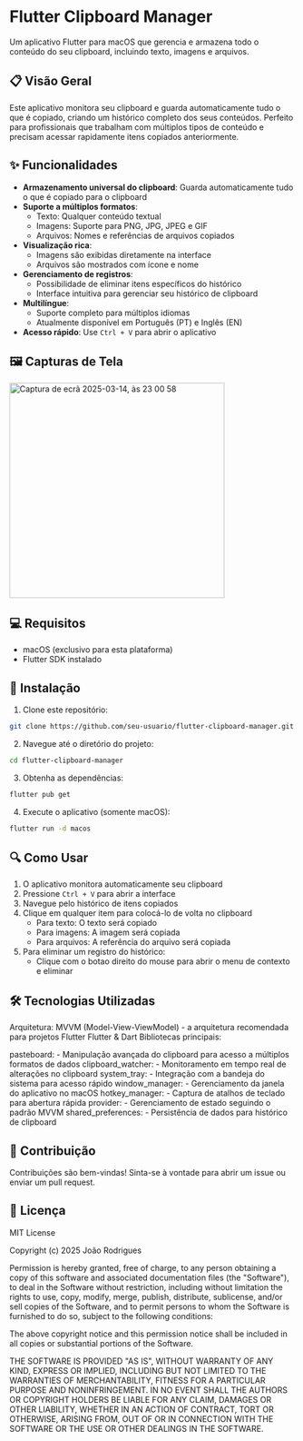 # Flutter Clipboard Manager

Um aplicativo Flutter para macOS que gerencia e armazena todo o conteúdo do seu clipboard, incluindo texto, imagens e arquivos.

## 📋 Visão Geral

Este aplicativo monitora seu clipboard e guarda automaticamente tudo o que é copiado, criando um histórico completo dos seus conteúdos. Perfeito para profissionais que trabalham com múltiplos tipos de conteúdo e precisam acessar rapidamente itens copiados anteriormente.

## ✨ Funcionalidades

- **Armazenamento universal do clipboard**: Guarda automaticamente tudo o que é copiado para o clipboard
- **Suporte a múltiplos formatos**:
  - Texto: Qualquer conteúdo textual
  - Imagens: Suporte para PNG, JPG, JPEG e GIF
  - Arquivos: Nomes e referências de arquivos copiados
- **Visualização rica**: 
  - Imagens são exibidas diretamente na interface
  - Arquivos são mostrados com ícone e nome
- **Gerenciamento de registros**:
  - Possibilidade de eliminar itens específicos do histórico
  - Interface intuitiva para gerenciar seu histórico de clipboard
- **Multilíngue**:
  - Suporte completo para múltiplos idiomas
  - Atualmente disponível em Português (PT) e Inglês (EN)
- **Acesso rápido**: Use `Ctrl + V` para abrir o aplicativo

## 🖼️ Capturas de Tela

<img width="379" alt="Captura de ecrã 2025-03-14, às 23 00 58" src="https://github.com/user-attachments/assets/c81f7026-350f-468f-8b10-1905bf2a9846" />


## 💻 Requisitos

- macOS (exclusivo para esta plataforma)
- Flutter SDK instalado

## 🚀 Instalação

1. Clone este repositório:
```bash
git clone https://github.com/seu-usuario/flutter-clipboard-manager.git
```

2. Navegue até o diretório do projeto:
```bash
cd flutter-clipboard-manager
```

3. Obtenha as dependências:
```bash
flutter pub get
```

4. Execute o aplicativo (somente macOS):
```bash
flutter run -d macos
```

## 🔍 Como Usar

1. O aplicativo monitora automaticamente seu clipboard
2. Pressione `Ctrl + V` para abrir a interface
3. Navegue pelo histórico de itens copiados
4. Clique em qualquer item para colocá-lo de volta no clipboard
   - Para texto: O texto será copiado
   - Para imagens: A imagem será copiada
   - Para arquivos: A referência do arquivo será copiada
5. Para eliminar um registro do histórico:
   - Clique com o botao direito do mouse para abrir o menu de contexto e eliminar
     
## 🛠️ Tecnologias Utilizadas

Arquitetura: MVVM (Model-View-ViewModel) - a arquitetura recomendada para projetos Flutter
Flutter & Dart
Bibliotecas principais:

pasteboard:  - Manipulação avançada do clipboard para acesso a múltiplos formatos de dados
clipboard_watcher:  - Monitoramento em tempo real de alterações no clipboard
system_tray:  - Integração com a bandeja do sistema para acesso rápido
window_manager:  - Gerenciamento da janela do aplicativo no macOS
hotkey_manager:  - Captura de atalhos de teclado para abertura rápida
provider:  - Gerenciamento de estado seguindo o padrão MVVM
shared_preferences:  - Persistência de dados para histórico de clipboard

## 🤝 Contribuição

Contribuições são bem-vindas! Sinta-se à vontade para abrir um issue ou enviar um pull request.

## 📄 Licença

MIT License

Copyright (c) 2025 João Rodrigues

Permission is hereby granted, free of charge, to any person obtaining a copy
of this software and associated documentation files (the "Software"), to deal
in the Software without restriction, including without limitation the rights
to use, copy, modify, merge, publish, distribute, sublicense, and/or sell
copies of the Software, and to permit persons to whom the Software is
furnished to do so, subject to the following conditions:

The above copyright notice and this permission notice shall be included in all
copies or substantial portions of the Software.

THE SOFTWARE IS PROVIDED "AS IS", WITHOUT WARRANTY OF ANY KIND, EXPRESS OR
IMPLIED, INCLUDING BUT NOT LIMITED TO THE WARRANTIES OF MERCHANTABILITY,
FITNESS FOR A PARTICULAR PURPOSE AND NONINFRINGEMENT. IN NO EVENT SHALL THE
AUTHORS OR COPYRIGHT HOLDERS BE LIABLE FOR ANY CLAIM, DAMAGES OR OTHER
LIABILITY, WHETHER IN AN ACTION OF CONTRACT, TORT OR OTHERWISE, ARISING FROM,
OUT OF OR IN CONNECTION WITH THE SOFTWARE OR THE USE OR OTHER DEALINGS IN THE
SOFTWARE.